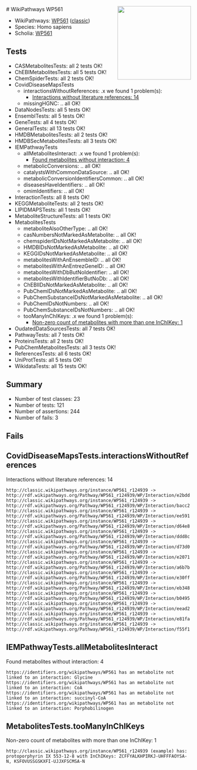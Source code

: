<img style="float: right; width: 200px" src="https://cms-assets.nporadio.nl/npo3fm/NPO-Serious-Request-Logo-Groen-Ik-Steun-RGB.png" />
# WikiPathways WP561

* WikiPathways: [WP561](https://wikipathways.org/pathways/WP561) ([classic](https://classic.wikipathways.org/instance/WP561))
* Species: Homo sapiens
* Scholia: [WP561](https://scholia.toolforge.org/wikipathways/WP561)
## Tests
* CASMetabolitesTests: all 2 tests OK!
* ChEBIMetabolitesTests: all 5 tests OK!
* ChemSpiderTests: all 2 tests OK!
* CovidDiseaseMapsTests
    * interactionsWithoutReferences: .x we found 1 problem(s):
        * [Interactions without literature references: 14](#9701cce5)
    * missingHGNC: .. all OK!
* DataNodesTests: all 5 tests OK!
* EnsemblTests: all 5 tests OK!
* GeneTests: all 4 tests OK!
* GeneralTests: all 13 tests OK!
* HMDBMetabolitesTests: all 2 tests OK!
* HMDBSecMetabolitesTests: all 3 tests OK!
* IEMPathwayTests
    * allMetabolitesInteract: .x we found 1 problem(s):
        * [Found metabolites without interaction: 4](#2bc2e7ef)
    * metabolicConversions: .. all OK!
    * catalystsWithCommonDataSource: .. all OK!
    * metabolicConversionIdentifiersCommon: .. all OK!
    * diseasesHaveIdentifiers: .. all OK!
    * omimIdentifiers: .. all OK!
* InteractionTests: all 8 tests OK!
* KEGGMetaboliteTests: all 2 tests OK!
* LIPIDMAPSTests: all 1 tests OK!
* MetaboliteStructureTests: all 1 tests OK!
* MetabolitesTests
    * metaboliteAlsoOtherType: .. all OK!
    * casNumbersNotMarkedAsMetabolite: .. all OK!
    * chemspiderIDsNotMarkedAsMetabolite: .. all OK!
    * HMDBIDsNotMarkedAsMetabolite: .. all OK!
    * KEGGIDsNotMarkedAsMetabolite: .. all OK!
    * metabolitesWithAnEnsembleID: .. all OK!
    * metabolitesWithAnEntrezGeneID: .. all OK!
    * metabolitesWithDbButNoIdentifier: .. all OK!
    * metabolitesWithIdentifierButNoDb: .. all OK!
    * ChEBIIDsNotMarkedAsMetabolite: .. all OK!
    * PubChemIDsNotMarkedAsMetabolite: .. all OK!
    * PubChemSubstanceIDsNotMarkedAsMetabolite: .. all OK!
    * PubChemIDsNotNumbers: .. all OK!
    * PubChemSubstanceIDsNotNumbers: .. all OK!
    * tooManyInChIKeys: .x we found 1 problem(s):
        * [Non-zero count of metabolites with more than one InChIKey: 1](#a4e4037e)
* OudatedDataSourcesTests: all 7 tests OK!
* PathwayTests: all 7 tests OK!
* ProteinsTests: all 2 tests OK!
* PubChemMetabolitesTests: all 3 tests OK!
* ReferencesTests: all 6 tests OK!
* UniProtTests: all 5 tests OK!
* WikidataTests: all 15 tests OK!


## Summary

* Number of test classes: 23
* Number of tests: 121
* Number of assertions: 244
* Number of fails: 3

## Fails

<a name="9701cce5" />

## CovidDiseaseMapsTests.interactionsWithoutReferences

Interactions without literature references: 14
```
http://classic.wikipathways.org/instance/WP561_r124939 -> http://rdf.wikipathways.org/Pathway/WP561_r124939/WP/Interaction/e2bdd
http://classic.wikipathways.org/instance/WP561_r124939 -> http://rdf.wikipathways.org/Pathway/WP561_r124939/WP/Interaction/bacc2
http://classic.wikipathways.org/instance/WP561_r124939 -> http://rdf.wikipathways.org/Pathway/WP561_r124939/WP/Interaction/ee591
http://classic.wikipathways.org/instance/WP561_r124939 -> http://rdf.wikipathways.org/Pathway/WP561_r124939/WP/Interaction/d64e8
http://classic.wikipathways.org/instance/WP561_r124939 -> http://rdf.wikipathways.org/Pathway/WP561_r124939/WP/Interaction/ddd8c
http://classic.wikipathways.org/instance/WP561_r124939 -> http://rdf.wikipathways.org/Pathway/WP561_r124939/WP/Interaction/d73d0
http://classic.wikipathways.org/instance/WP561_r124939 -> http://rdf.wikipathways.org/Pathway/WP561_r124939/WP/Interaction/e2071
http://classic.wikipathways.org/instance/WP561_r124939 -> http://rdf.wikipathways.org/Pathway/WP561_r124939/WP/Interaction/a6b7b
http://classic.wikipathways.org/instance/WP561_r124939 -> http://rdf.wikipathways.org/Pathway/WP561_r124939/WP/Interaction/e30ff
http://classic.wikipathways.org/instance/WP561_r124939 -> http://rdf.wikipathways.org/Pathway/WP561_r124939/WP/Interaction/eb348
http://classic.wikipathways.org/instance/WP561_r124939 -> http://rdf.wikipathways.org/Pathway/WP561_r124939/WP/Interaction/b0495
http://classic.wikipathways.org/instance/WP561_r124939 -> http://rdf.wikipathways.org/Pathway/WP561_r124939/WP/Interaction/eead2
http://classic.wikipathways.org/instance/WP561_r124939 -> http://rdf.wikipathways.org/Pathway/WP561_r124939/WP/Interaction/e81fa
http://classic.wikipathways.org/instance/WP561_r124939 -> http://rdf.wikipathways.org/Pathway/WP561_r124939/WP/Interaction/f55f1
```

<a name="2bc2e7ef" />

## IEMPathwayTests.allMetabolitesInteract

Found metabolites without interaction: 4
```
https://identifiers.org/wikipathways/WP561 has an metabolite not linked to an interaction: Glycine
https://identifiers.org/wikipathways/WP561 has an metabolite not linked to an interaction: CoA
https://identifiers.org/wikipathways/WP561 has an metabolite not linked to an interaction: succinyl-CoA
https://identifiers.org/wikipathways/WP561 has an metabolite not linked to an interaction: Porphobilinogen
```

<a name="a4e4037e" />

## MetabolitesTests.tooManyInChIKeys

Non-zero count of metabolites with more than one InChIKey: 1
```
http://classic.wikipathways.org/instance/WP561_r124939 (example) has: protoporphyrin IX 553-12-8 with InChIKeys: ZCFFYALKHPIRKJ-UHFFFAOYSA-N, KSFOVUSSGSKXFI-UJJXFSCMSA-N
```

